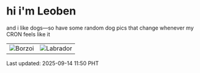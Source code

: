 # hi i'm Leoben

and i like dogs—so have some random dog pics that change whenever my CRON feels like it

|  |  |
|--------|----------|
| ![Borzoi](https://random-dog-vercel.vercel.app/api/random-borzoi?v=1757821816) | ![Labrador](https://random-dog-vercel.vercel.app/api/random-labrador?v=1757821816) |

Last updated: 2025-09-14 11:50 PHT
